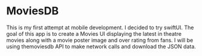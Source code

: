 
# MoviesDB

This is my first attempt at mobile development. I decided to try swiftUI.
The goal of this app is to create a Movies UI displaying the latest in theatre movies along with a movie poster image and over rating from fans. I will be using themoviesdb API to make network calls and download the JSON data.
